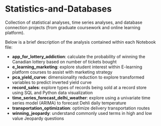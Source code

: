 # Statistics-and-Databases
Collection of statistical analyses, time series analyses, and database connection projects (from graduate coursework and online learning platform).

Below is a brief description of the analysis contained within each Notebook file:
- **app_for_lottery_addiction**: calculate the probability of winning the Canadian lottery based on number of tickets bought
- **e_learning_marketing**: explore student interest within E-learning platform courses to assist with marketing strategy
- **pca_yield_curve**: dimensionality reduction to explore transformed variables to predict inverted yield curve
- **record_sales**: explore types of records being sold at a record store using SQL and Python data visualization
- **time_series_forecast_delhi_weather**: explore using a univariate time series model (ARIMA) to forecast Dehli daily temperature
- **transportation_optimization**: optimize delivery transportation routes
- **winning_jeopardy**: understand commonly used terms in high and low value Jeopardy questions
